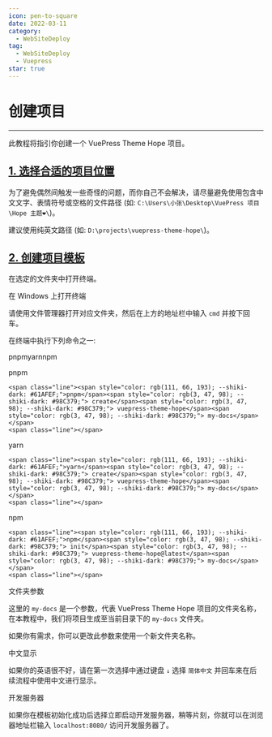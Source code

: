 ```yaml
---
icon: pen-to-square
date: 2022-03-11
category:
  - WebSiteDeploy
tag:
  - WebSiteDeploy
  - Vuepress
star: true
---
```


# **创建项目**
---
此教程将指引你创建一个 VuePress Theme Hope 项目。

## [1\. 选择合适的项目位置](https://jeffreytsai1004.github.io/posts/WebSiteDeploy/Vuepress/0002.html#_1-选择合适的项目位置)

为了避免偶然间触发一些奇怪的问题，而你自己不会解决，请尽量避免使用包含中文文字、表情符号或空格的文件路径 (如: `C:\Users\小张\Desktop\VuePress 项目\Hope 主题❤️\`)。

建议使用纯英文路径 (如: `D:\projects\vuepress-theme-hope\`)。

## [2\. 创建项目模板](https://jeffreytsai1004.github.io/posts/WebSiteDeploy/Vuepress/0002.html#_2-创建项目模板)

在选定的文件夹中打开终端。

在 Windows 上打开终端

请使用文件管理器打开对应文件夹，然后在上方的地址栏中输入 `cmd` 并按下回车。

在终端中执行下列命令之一:

pnpmyarnnpm

pnpm

```
<span class="line"><span style="color: rgb(111, 66, 193); --shiki-dark: #61AFEF;">pnpm</span><span style="color: rgb(3, 47, 98); --shiki-dark: #98C379;"> create</span><span style="color: rgb(3, 47, 98); --shiki-dark: #98C379;"> vuepress-theme-hope</span><span style="color: rgb(3, 47, 98); --shiki-dark: #98C379;"> my-docs</span></span>
<span class="line"></span>
```

yarn

```
<span class="line"><span style="color: rgb(111, 66, 193); --shiki-dark: #61AFEF;">yarn</span><span style="color: rgb(3, 47, 98); --shiki-dark: #98C379;"> create</span><span style="color: rgb(3, 47, 98); --shiki-dark: #98C379;"> vuepress-theme-hope</span><span style="color: rgb(3, 47, 98); --shiki-dark: #98C379;"> my-docs</span></span>
<span class="line"></span>
```

npm

```
<span class="line"><span style="color: rgb(111, 66, 193); --shiki-dark: #61AFEF;">npm</span><span style="color: rgb(3, 47, 98); --shiki-dark: #98C379;"> init</span><span style="color: rgb(3, 47, 98); --shiki-dark: #98C379;"> vuepress-theme-hope@latest</span><span style="color: rgb(3, 47, 98); --shiki-dark: #98C379;"> my-docs</span></span>
<span class="line"></span>
```

文件夹参数

这里的 `my-docs` 是一个参数，代表 VuePress Theme Hope 项目的文件夹名称，在本教程中，我们将项目生成至当前目录下的 `my-docs` 文件夹。

如果你有需求，你可以更改此参数来使用一个新文件夹名称。

中文显示

如果你的英语很不好，请在第一次选择中通过键盘 `↓` 选择 `简体中文` 并回车来在后续流程中使用中文进行显示。

开发服务器

如果你在模板初始化成功后选择立即启动开发服务器，稍等片刻，你就可以在浏览器地址栏输入 `localhost:8080/` 访问开发服务器了。